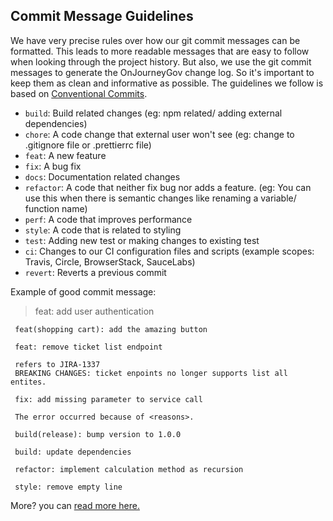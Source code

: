 ## Commit Message Guidelines

We have very precise rules over how our git commit messages can be formatted. This leads to
more readable messages that are easy to follow when looking through the project history. But also,
we use the git commit messages to generate the OnJourneyGov change log.
So it's important to keep them as clean and informative as possible.
The guidelines we follow is based on [Conventional Commits](https://conventionalcommits.org/).

- `build`: Build related changes (eg: npm related/ adding external dependencies)
- `chore`: A code change that external user won't see (eg: change to .gitignore file or .prettierrc file)
- `feat`: A new feature
- `fix`: A bug fix
- `docs`: Documentation related changes
- `refactor`: A code that neither fix bug nor adds a feature. (eg: You can use this when there is semantic changes like renaming a variable/ function name)
- `perf`: A code that improves performance
- `style`: A code that is related to styling
- `test`: Adding new test or making changes to existing test
- `ci`: Changes to our CI configuration files and scripts (example scopes: Travis, Circle, BrowserStack, SauceLabs)
- `revert`: Reverts a previous commit

Example of good commit message:

> feat: add user authentication

```
 feat(shopping cart): add the amazing button
```

```
 feat: remove ticket list endpoint

 refers to JIRA-1337
 BREAKING CHANGES: ticket enpoints no longer supports list all entites.
```

```
 fix: add missing parameter to service call

 The error occurred because of <reasons>.
```

```
 build(release): bump version to 1.0.0
```

```
 build: update dependencies
```

```
 refactor: implement calculation method as recursion
```

```
 style: remove empty line
```

More? you can [read more here.](https://gist.github.com/qoomon/5dfcdf8eec66a051ecd85625518cfd13)
